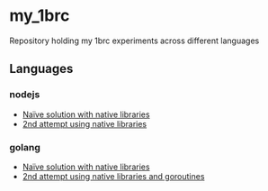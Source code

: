 # my_1brc

Repository holding my 1brc experiments across different languages

## Languages

### nodejs

- [Naïve solution with native libraries](./solutions/nodejs/a)
- [2nd attempt using native libraries](./solutions/nodejs/b)

### golang

- [Naïve solution with native libraries](./solutions/golang/a)
- [2nd attempt using native libraries and goroutines](./solutions/golang/b)